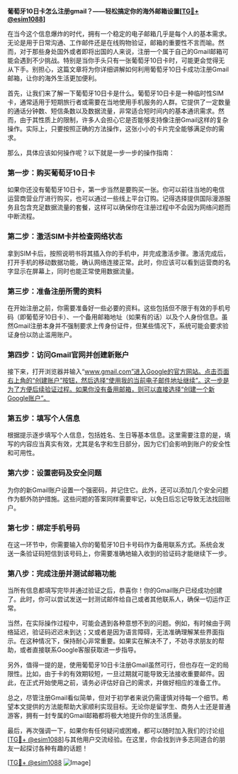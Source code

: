 **葡萄牙10日卡怎么注册gmail？——轻松搞定你的海外邮箱设置[[TG💪+ @esim1088](https://t.me/s/esim1088)]**

在当今这个信息爆炸的时代，拥有一个稳定的电子邮箱几乎是每个人的基本需求。无论是用于日常沟通、工作邮件还是在线购物验证，邮箱的重要性不言而喻。然而，对于那些身处国外或者即将出国的人来说，注册一个属于自己的Gmail邮箱可能会遇到不少挑战。特别是当你手头只有一张葡萄牙10日卡时，可能更会觉得无从下手。别担心，这篇文章将为你详细讲解如何利用葡萄牙10日卡成功注册Gmail邮箱，让你的海外生活更加便利。

首先，让我们来了解一下葡萄牙10日卡是什么。葡萄牙10日卡是一种临时性SIM卡，通常适用于短期旅行者或需要在当地使用手机服务的人群。它提供了一定数量的通话分钟数、短信条数以及数据流量，非常适合短时间内的基本通讯需求。然而，由于其性质上的限制，许多人会担心它是否能够支持像注册Gmail这样的复杂操作。实际上，只要按照正确的方法操作，这张小小的卡片完全能够满足你的需求。

那么，具体应该如何操作呢？以下就是一步一步的操作指南：

### 第一步：购买葡萄牙10日卡
如果你还没有葡萄牙10日卡，第一步当然是要购买一张。你可以前往当地的电信运营商营业厅进行购买，也可以通过一些线上平台订购。记得选择提供国际漫游服务且包含充足数据流量的套餐，这样可以确保你在注册过程中不会因为网络问题而中断流程。

### 第二步：激活SIM卡并检查网络状态
拿到SIM卡后，按照说明书将其插入你的手机中，并完成激活步骤。激活完成后，打开手机的移动数据功能，确认网络连接正常。此时，你应该可以看到运营商的名字显示在屏幕上，同时也能正常使用数据流量。

### 第三步：准备注册所需的资料
在开始注册之前，你需要准备好一些必要的资料。这些包括但不限于有效的手机号码（即葡萄牙10日卡）、一个备用邮箱地址（如果有的话）以及个人身份信息。虽然Gmail注册本身并不强制要求上传身份证件，但某些情况下，系统可能会要求验证身份以防止滥用账户。

### 第四步：访问Gmail官网并创建新账户
接下来，打开浏览器并输入“www.gmail.com”进入Google的官方网站。点击页面右上角的“创建账户”按钮，然后选择“使用我的当前电子邮件地址继续”。这一步是为了方便后续验证过程。如果你没有备用邮箱，则可以直接选择“创建一个新Google账户”。

### 第五步：填写个人信息
根据提示逐步填写个人信息，包括姓名、生日等基本信息。这里需要注意的是，填写的内容应当真实有效，尤其是名字和生日部分，因为它们会影响到账户的安全性和可用性。

### 第六步：设置密码及安全问题
为你的新Gmail账户设置一个强密码，并记住它。此外，还可以添加几个安全问题作为额外防护措施。这些问题的答案同样需要牢记，以免日后忘记导致无法找回账户。

### 第七步：绑定手机号码
在这一环节中，你需要输入你的葡萄牙10日卡号码作为备用联系方式。系统会发送一条验证码短信到该号码上，你需要准确地输入收到的验证码才能继续下一步。

### 第八步：完成注册并测试邮箱功能
当所有信息都填写完毕并通过验证之后，恭喜你！你的Gmail账户已经成功创建了。此时，你可以尝试发送一封测试邮件给自己或者其他联系人，确保一切运作正常。

当然，在实际操作过程中，可能会遇到各种意想不到的问题。例如，有时候由于网络延迟，验证码迟迟未到达；又或者是因为语言障碍，无法准确理解某些界面指示。在这种情况下，保持耐心非常重要。如果实在解决不了，不妨寻求朋友的帮助，或者直接联系Google客服获取进一步指导。

另外，值得一提的是，使用葡萄牙10日卡注册Gmail虽然可行，但也存在一定的局限性。比如，由于卡的有效期较短，一旦过期就可能导致无法接收重要邮件。因此，在正式开始使用之前，请务必评估好自己的需求，并做好相应的准备工作。

总之，尽管注册Gmail看似简单，但对于初学者来说仍需谨慎对待每一个细节。希望本文提供的方法能帮助大家顺利实现目标。无论你是留学生、商务人士还是普通游客，拥有一封专属的Gmail邮箱都将极大地提升你的生活质量。

最后，再次强调一下，如果你有任何疑问或困难，都可以随时加入我们的讨论组[[TG💪+ @esim1088](https://t.me/s/esim1088)]与其他用户交流经验。在这里，你会找到许多志同道合的朋友一起探讨各种有趣的话题！

[[TG💪+ @esim1088](https://t.me/s/esim1088) ![Image](https://i.postimg.cc/4NQfJmqS/Snipaste-2025-05-13-00-14-12.png)]